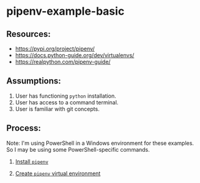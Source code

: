 # pipenv-example-basic

## Resources:
* https://pypi.org/project/pipenv/
* https://docs.python-guide.org/dev/virtualenvs/
* https://realpython.com/pipenv-guide/

## Assumptions:
1. User has functioning `python` installation.
1. User has access to a command terminal.
1. User is familiar with git concepts.

## Process:

Note: I'm using PowerShell in a Windows environment for these examples. So I may be using some PowerShell-specific commands.

1. [Install `pipenv`](notes/install_pipenv.md)

1. [Create `pipenv` virtual environment](notes/create_pipenv_virtual_environment.md)